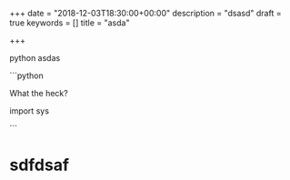 +++
date = "2018-12-03T18:30:00+00:00"
description = "dsasd"
draft = true
keywords = []
title = "asda"

+++

 python asdas 

\`\`\`python

What the heck?

import sys

\`\`\`

# sdfdsaf